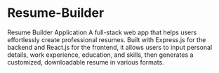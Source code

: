 # Resume-Builder
Resume Builder Application A full-stack web app that helps users effortlessly create professional resumes. Built with Express.js for the backend and React.js for the frontend, it allows users to input personal details, work experience, education, and skills, then generates a customized, downloadable resume in various formats.
